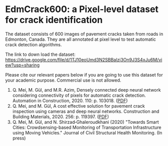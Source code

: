 # EdmCrack600: a Pixel-level dataset for crack identification
The dataset consists of 600 images of pavement cracks taken from roads in Edmonton, Canada. They are all annotated at pixel level to test automatic crack detection algorithms.

The link to down load the dataset: https://drive.google.com/file/d/1TJ10eoUmd3N2SBBalzj3On9J3S4xJu6M/view?usp=sharing

Please cite our relevant papers below if you are going to use this dataset for your academic purpose. Commercial use is not allowed.
1. Q. Mei, M. Gül, and M.R. Azim, Densely connected deep neural network considering connectivity of pixels for automatic crack detection. Automation in Construction, 2020. 110: p. 103018. ([PDF](https://www.researchgate.net/profile/Qipei_Mei/publication/337603969_Densely_connected_deep_neural_network_considering_connectivity_of_pixels_for_automatic_crack_detection/links/5de29b1992851c836457cb1d/Densely-connected-deep-neural-network-considering-connectivity-of-pixels-for-automatic-crack-detection.pdf?_sg%5B0%5D=s9dQ2zUWC51c4MuQdu4XYDU-x6EeaqVIu9q8GHphgLizWNfmUb2lG_RyTKvvp7aIOxLwAvb2QywTEhiND6q5vQ.RwLZhpN4TyKZ0pH3uKnVoJC4zqlbZ0DeZ1JchJT58aGtqn2VNQOmTuWCtwrchiA4GnDKqy73ie9aiJUss2vhkw&_sg%5B1%5D=msXkh9yLzaSAVdAA9tt1t0YyJB9QQ1uMgH4IfwXBwHqNYfIq0RaLcm75sxyoSGS1jHtnvYF70WIv3Xbg9ngfYsUCYhKoNm0Tv2QsNiXU0n5x.RwLZhpN4TyKZ0pH3uKnVoJC4zqlbZ0DeZ1JchJT58aGtqn2VNQOmTuWCtwrchiA4GnDKqy73ie9aiJUss2vhkw&_iepl=))
2. Q. Mei, and M. Gül, A cost effective solution for pavement crack inspection using cameras and deep neural networks. Construction and Building Materials, 2020. 256: p. 119397. ([PDF](https://www.researchgate.net/publication/341253649_A_cost_effective_solution_for_pavement_crack_inspection_using_cameras_and_deep_neural_networks?enrichId=rgreq-10754ad9f653fed616cc83662661ea5e-XXX&enrichSource=Y292ZXJQYWdlOzM0MTI1MzY0OTtBUzo4OTQwMzkwNzUzNDQzODVAMTU5MDE2NjkzNDYxNw%3D%3D&el=1_x_2&_esc=publicationCoverPdf))
3. Q. Mei, M. Gül, and N. Shirzad‐Ghaleroudkhani (2020) "Towards Smart Cities: Crowdsensing-based Monitoring of Transportation Infrastructure using Moving Vehicles." Journal of Civil Structural Health Monitoring. (In press)



